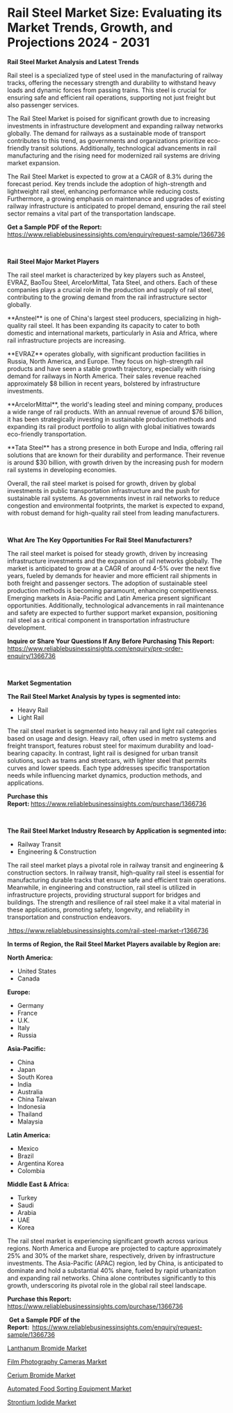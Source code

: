 <p><h1>Rail Steel Market Size: Evaluating its Market Trends, Growth, and Projections 2024 - 2031</h1></p><p><strong>Rail Steel Market Analysis and Latest Trends</strong></p>
<p><p>Rail steel is a specialized type of steel used in the manufacturing of railway tracks, offering the necessary strength and durability to withstand heavy loads and dynamic forces from passing trains. This steel is crucial for ensuring safe and efficient rail operations, supporting not just freight but also passenger services.</p><p>The Rail Steel Market is poised for significant growth due to increasing investments in infrastructure development and expanding railway networks globally. The demand for railways as a sustainable mode of transport contributes to this trend, as governments and organizations prioritize eco-friendly transit solutions. Additionally, technological advancements in rail manufacturing and the rising need for modernized rail systems are driving market expansion.</p><p>The Rail Steel Market is expected to grow at a CAGR of 8.3% during the forecast period. Key trends include the adoption of high-strength and lightweight rail steel, enhancing performance while reducing costs. Furthermore, a growing emphasis on maintenance and upgrades of existing railway infrastructure is anticipated to propel demand, ensuring the rail steel sector remains a vital part of the transportation landscape.</p></p>
<p><strong>Get a Sample PDF of the Report:&nbsp;</strong> <a href="https://www.reliablebusinessinsights.com/enquiry/request-sample/1366736?utm_campaign=57&utm_medium=2&utm_source=Github&utm_content=ia&utm_term=26122024&utm_id=rail-steel">https://www.reliablebusinessinsights.com/enquiry/request-sample/1366736</a></p>
<p>&nbsp;</p>
<p><strong>Rail Steel Major Market Players</strong></p>
<p><p>The rail steel market is characterized by key players such as Ansteel, EVRAZ, BaoTou Steel, ArcelorMittal, Tata Steel, and others. Each of these companies plays a crucial role in the production and supply of rail steel, contributing to the growing demand from the rail infrastructure sector globally.</p><p>**Ansteel** is one of China's largest steel producers, specializing in high-quality rail steel. It has been expanding its capacity to cater to both domestic and international markets, particularly in Asia and Africa, where rail infrastructure projects are increasing.</p><p>**EVRAZ** operates globally, with significant production facilities in Russia, North America, and Europe. They focus on high-strength rail products and have seen a stable growth trajectory, especially with rising demand for railways in North America. Their sales revenue reached approximately $8 billion in recent years, bolstered by infrastructure investments.</p><p>**ArcelorMittal**, the world's leading steel and mining company, produces a wide range of rail products. With an annual revenue of around $76 billion, it has been strategically investing in sustainable production methods and expanding its rail product portfolio to align with global initiatives towards eco-friendly transportation.</p><p>**Tata Steel** has a strong presence in both Europe and India, offering rail solutions that are known for their durability and performance. Their revenue is around $30 billion, with growth driven by the increasing push for modern rail systems in developing economies.</p><p>Overall, the rail steel market is poised for growth, driven by global investments in public transportation infrastructure and the push for sustainable rail systems. As governments invest in rail networks to reduce congestion and environmental footprints, the market is expected to expand, with robust demand for high-quality rail steel from leading manufacturers.</p></p>
<p>&nbsp;</p>
<p><strong>What Are The Key Opportunities For Rail Steel Manufacturers?</strong></p>
<p><p>The rail steel market is poised for steady growth, driven by increasing infrastructure investments and the expansion of rail networks globally. The market is anticipated to grow at a CAGR of around 4-5% over the next five years, fueled by demands for heavier and more efficient rail shipments in both freight and passenger sectors. The adoption of sustainable steel production methods is becoming paramount, enhancing competitiveness. Emerging markets in Asia-Pacific and Latin America present significant opportunities. Additionally, technological advancements in rail maintenance and safety are expected to further support market expansion, positioning rail steel as a critical component in transportation infrastructure development.</p></p>
<p><strong>Inquire or Share Your Questions If Any Before Purchasing This Report:</strong> <a href="https://www.reliablebusinessinsights.com/enquiry/pre-order-enquiry/1366736?utm_campaign=57&utm_medium=2&utm_source=Github&utm_content=ia&utm_term=26122024&utm_id=rail-steel">https://www.reliablebusinessinsights.com/enquiry/pre-order-enquiry/1366736</a></p>
<p>&nbsp;</p>
<p><strong>Market Segmentation</strong></p>
<p><strong>The Rail Steel Market Analysis by types is segmented into:</strong></p>
<p><ul><li>Heavy Rail</li><li>Light Rail</li></ul></p>
<p><p>The rail steel market is segmented into heavy rail and light rail categories based on usage and design. Heavy rail, often used in metro systems and freight transport, features robust steel for maximum durability and load-bearing capacity. In contrast, light rail is designed for urban transit solutions, such as trams and streetcars, with lighter steel that permits curves and lower speeds. Each type addresses specific transportation needs while influencing market dynamics, production methods, and applications.</p></p>
<p><strong>Purchase this Report:&nbsp;</strong><a href="https://www.reliablebusinessinsights.com/purchase/1366736?utm_campaign=57&utm_medium=2&utm_source=Github&utm_content=ia&utm_term=26122024&utm_id=rail-steel">https://www.reliablebusinessinsights.com/purchase/1366736</a></p>
<p>&nbsp;</p>
<p><strong>The Rail Steel Market Industry Research by Application is segmented into:</strong></p>
<p><ul><li>Railway Transit</li><li>Engineering & Construction</li></ul></p>
<p><p>The rail steel market plays a pivotal role in railway transit and engineering & construction sectors. In railway transit, high-quality rail steel is essential for manufacturing durable tracks that ensure safe and efficient train operations. Meanwhile, in engineering and construction, rail steel is utilized in infrastructure projects, providing structural support for bridges and buildings. The strength and resilience of rail steel make it a vital material in these applications, promoting safety, longevity, and reliability in transportation and construction endeavors.</p></p>
<p><a href="https://www.reliablebusinessinsights.com/rail-steel-market-r1366736?utm_campaign=57&utm_medium=2&utm_source=Github&utm_content=ia&utm_term=26122024&utm_id=rail-steel">&nbsp;https://www.reliablebusinessinsights.com/rail-steel-market-r1366736</a></p>
<p><strong>In terms of Region, the Rail Steel Market Players available by Region are:</strong></p>
<p>
    <p> <strong> North America: </strong>
        <ul>
            <li>United States</li>
            <li>Canada</li>
        </ul>
        </p> 
    <p> <strong> Europe: </strong>
        <ul>
            <li>Germany</li>
            <li>France</li>
            <li>U.K.</li>
            <li>Italy</li>
            <li>Russia</li>
        </ul>
        </p> 
    <p> <strong> Asia-Pacific: </strong>
        <ul>
            <li>China</li>
            <li>Japan</li>
            <li>South Korea</li>
            <li>India</li>
            <li>Australia</li>
            <li>China Taiwan</li>
            <li>Indonesia</li>
            <li>Thailand</li>
            <li>Malaysia</li>
        </ul>
        </p> 
    <p> <strong> Latin America: </strong>
        <ul>
            <li>Mexico</li>
            <li>Brazil</li>
            <li>Argentina Korea</li>
            <li>Colombia</li>
        </ul>
        </p> 
    <p> <strong> Middle East & Africa: </strong>
        <ul>
            <li>Turkey</li>
            <li>Saudi</li>
            <li>Arabia</li>
            <li>UAE</li>
            <li>Korea</li>
        </ul>
    </p>
    </p>
<p><p>The rail steel market is experiencing significant growth across various regions. North America and Europe are projected to capture approximately 25% and 30% of the market share, respectively, driven by infrastructure investments. The Asia-Pacific (APAC) region, led by China, is anticipated to dominate and hold a substantial 40% share, fueled by rapid urbanization and expanding rail networks. China alone contributes significantly to this growth, underscoring its pivotal role in the global rail steel landscape.</p></p>
<p><strong>Purchase this Report: </strong><a href="https://www.reliablebusinessinsights.com/purchase/1366736?utm_campaign=57&utm_medium=2&utm_source=Github&utm_content=ia&utm_term=26122024&utm_id=rail-steel">https://www.reliablebusinessinsights.com/purchase/1366736</a></p>
<p>&nbsp;<strong>Get a Sample PDF of the Report:&nbsp;&nbsp;</strong><a href="https://www.reliablebusinessinsights.com/enquiry/request-sample/1366736?utm_campaign=57&utm_medium=2&utm_source=Github&utm_content=ia&utm_term=26122024&utm_id=rail-steel">https://www.reliablebusinessinsights.com/enquiry/request-sample/1366736</a></p>
<p><strong></strong></p>
<p><p><a href="https://www.linkedin.com/pulse/lanthanum-bromide-market-overview-components-application-areas-muuje?utm_campaign=57&utm_medium=2&utm_source=Github&utm_content=ia&utm_term=26122024&utm_id=rail-steel">Lanthanum Bromide Market</a></p><p><a href="https://github.com/pearlinewhite4692/Market-Research-Report-List-1/blob/main/film-photography-cameras-market.md?utm_campaign=57&utm_medium=2&utm_source=Github&utm_content=ia&utm_term=26122024&utm_id=rail-steel">Film Photography Cameras Market</a></p><p><a href="https://www.linkedin.com/pulse/cerium-bromide-market-size-status-forecast-2024-2031-koncepti-zq70e?utm_campaign=57&utm_medium=2&utm_source=Github&utm_content=ia&utm_term=26122024&utm_id=rail-steel">Cerium Bromide Market</a></p><p><a href="https://github.com/hillsmyung726/Market-Research-Report-List-1/blob/main/automated-food-sorting-equipment-market.md?utm_campaign=57&utm_medium=2&utm_source=Github&utm_content=ia&utm_term=26122024&utm_id=rail-steel">Automated Food Sorting Equipment Market</a></p><p><a href="https://www.linkedin.com/pulse/industry-analysis-competitive-strategies-strontium-iodide-market-bmbse?utm_campaign=57&utm_medium=2&utm_source=Github&utm_content=ia&utm_term=26122024&utm_id=rail-steel">Strontium Iodide Market</a></p></p>